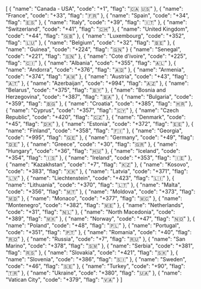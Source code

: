 [
{ "name": "Canada - USA", "code": "+1", "flag": "🇨🇦 🇺🇸" },
{ "name": "France", "code": "+33", "flag": "🇫🇷" },
{ "name": "Spain", "code": "+34", "flag": "🇪🇸" },
{ "name": "Italy", "code": "+39", "flag": "🇮🇹" },
{ "name": "Switzerland", "code": "+41", "flag": "🇨🇭" },
{ "name": "United Kingdom", "code": "+44", "flag": "🇬🇧" },
{ "name": "Luxembourg", "code": "+352", "flag": "🇱🇺" },
{ "name": "Belgium", "code": "+32", "flag": "🇧🇪" },
{ "name": "Guinea", "code": "+224", "flag": "🇬🇳" }
{ "name": "Senegal", "code": "+221", "flag": "🇸🇳" },
{ "name": "Cote d'ivoire", "code": "+225", "flag": "🇨🇮" },
{ "name": "Albania", "code": "+355", "flag": "🇦🇱" },
{ "name": "Andorra", "code": "+376", "flag": "🇦🇩" },
{ "name": "Armenia", "code": "+374", "flag": "🇦🇲" },
{ "name": "Austria", "code": "+43", "flag": "🇦🇹" },
{ "name": "Azerbaijan", "code": "+994", "flag": "🇦🇿" },
{ "name": "Belarus", "code": "+375", "flag": "🇧🇾" },
{ "name": "Bosnia and Herzegovina", "code": "+387", "flag": "🇧🇦" },
{ "name": "Bulgaria", "code": "+359", "flag": "🇧🇬" },
{ "name": "Croatia", "code": "+385", "flag": "🇭🇷" },
{ "name": "Cyprus", "code": "+357", "flag": "🇨🇾" },
{ "name": "Czech Republic", "code": "+420", "flag": "🇨🇿" },
{ "name": "Denmark", "code": "+45", "flag": "🇩🇰" },
{ "name": "Estonia", "code": "+372", "flag": "🇪🇪" },
{ "name": "Finland", "code": "+358", "flag": "🇫🇮" },
{ "name": "Georgia", "code": "+995", "flag": "🇬🇪" },
{ "name": "Germany", "code": "+49", "flag": "🇩🇪" },
{ "name": "Greece", "code": "+30", "flag": "🇬🇷" },
{ "name": "Hungary", "code": "+36", "flag": "🇭🇺" },
{ "name": "Iceland", "code": "+354", "flag": "🇮🇸" },
{ "name": "Ireland", "code": "+353", "flag": "🇮🇪" },
{ "name": "Kazakhstan", "code": "+7", "flag": "🇰🇿" },
{ "name": "Kosovo", "code": "+383", "flag": "🇽🇰" },
{ "name": "Latvia", "code": "+371", "flag": "🇱🇻" },
{ "name": "Liechtenstein", "code": "+423", "flag": "🇱🇮" },
{ "name": "Lithuania", "code": "+370", "flag": "🇱🇹" },
{ "name": "Malta", "code": "+356", "flag": "🇲🇹" },
{ "name": "Moldova", "code": "+373", "flag": "🇲🇩" },
{ "name": "Monaco", "code": "+377", "flag": "🇲🇨" },
{ "name": "Montenegro", "code": "+382", "flag": "🇲🇪" },
{ "name": "Netherlands", "code": "+31", "flag": "🇳🇱" },
{ "name": "North Macedonia", "code": "+389", "flag": "🇲🇰" },
{ "name": "Norway", "code": "+47", "flag": "🇳🇴" },
{ "name": "Poland", "code": "+48", "flag": "🇵🇱" },
{ "name": "Portugal", "code": "+351", "flag": "🇵🇹" },
{ "name": "Romania", "code": "+40", "flag": "🇷🇴" },
{ "name": "Russia", "code": "+7", "flag": "🇷🇺" },
{ "name": "San Marino", "code": "+378", "flag": "🇸🇲" },
{ "name": "Serbia", "code": "+381", "flag": "🇷🇸" },
{ "name": "Slovakia", "code": "+421", "flag": "🇸🇰" },
{ "name": "Slovenia", "code": "+386", "flag": "🇸🇮" },
{ "name": "Sweden", "code": "+46", "flag": "🇸🇪" },
{ "name": "Turkey", "code": "+90", "flag": "🇹🇷" },
{ "name": "Ukraine", "code": "+380", "flag": "🇺🇦" },
{ "name": "Vatican City", "code": "+379", "flag": "🇻🇦" }
]
